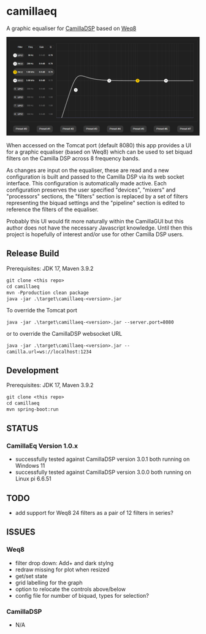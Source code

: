 # camillaeq
A graphic equaliser for [CamillaDSP](https://github.com/HEnquist/camilladsp) based on [Weq8](https://github.com/teropa/weq8)

![Screenshot](Screenshot.png)

When accessed on the Tomcat port (default 8080) this app provides a UI for a
graphic equaliser (based on Weq8) which can be used to set biquad filters on the
Camilla DSP across 8 frequency bands.

As changes are input on the equaliser,
these are read and a new configuration is built and passed to the Camilla DSP via
its web socket interface. This configuration is automatically made active.
Each configuration preserves the user specified "devices", "mixers" and "processors" sections,
the "filters" section is replaced by a set of filters representing the
biquad settings and the "pipeline" section is edited to reference the filters of the equaliser.

Probably this UI would fit more naturally within the CamillaGUI but this
author does not have the necessary Javascript knowledge.  Until then this
project is hopefully of interest and/or use for other Camilla DSP users.

## Release Build

Prerequisites: JDK 17, Maven 3.9.2

    git clone <this repo>
    cd camillaeq
    mvn -Pproduction clean package
    java -jar .\target\camillaeq-<version>.jar

To override the Tomcat port

    java -jar .\target\camillaeq-<version>.jar --server.port=8080

or to override the CamillaDSP websocket URL

    java -jar .\target\camillaeq-<version>.jar --camilla.url=ws://localhost:1234

## Development

Prerequisites: JDK 17, Maven 3.9.2

    git clone <this repo>
    cd camillaeq
    mvn spring-boot:run

## STATUS

### CamillaEq Version 1.0.x

- successfully tested against CamillaDSP version 3.0.1 both running on Windows 11
- successfully tested against CamillaDSP version 3.0.0 both running on Linux pi 6.6.51

## TODO

- add support for Weq8 24 filters as a pair of 12 filters in series?

## ISSUES

### Weq8

- filter drop down: Add+ and dark stylng
- redraw missing for plot when resized
- get/set state
- grid labelling for the graph
- option to relocate the controls above/below
- config file for number of biquad, types for selection?

### CamillaDSP

- N/A
